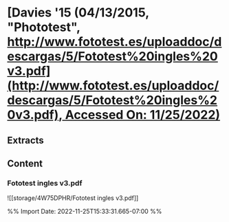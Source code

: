 # [**Davies** **'15** (04/13/2015, "Phototest", [http://www.fototest.es/uploaddoc/descargas/5/Fototest%20ingles%20v3.pdf](http://www.fototest.es/uploaddoc/descargas/5/Fototest%20ingles%20v3.pdf), Accessed On: 11/25/2022)](zotero://select/library/items/7JT94XC4)
## Extracts
## Content

### Fototest ingles v3.pdf
![[storage/4W75DPHR/Fototest ingles v3.pdf]]


%% Import Date: 2022-11-25T15:33:31.665-07:00 %%

